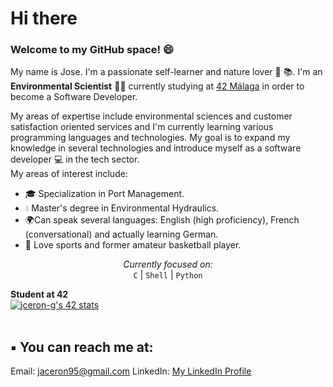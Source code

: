 # Hi there 
### Welcome to my GitHub space! 😄
My name is Jose. I'm a passionate self-learner and nature lover 🌲 📚. I'm an **Environmental Scientist** 🐢🌻 currently studying at [42 Málaga](https://www.42malaga.com/) in order to become a Software Developer.

My areas of expertise include environmental sciences and customer satisfaction oriented services and I'm currently learning various programming languages and technologies. My goal is to expand my knowledge in several technologies and introduce myself as a software developer 💻 in the tech sector.
<br />
My areas of interest include:

* 🎓 Specialization in Port Management.
* 💧 Master's degree in Environmental Hydraulics.
* 🌍Can speak several languages: English (high proficiency), French (conversational) and actually learning German.
* 🏀 Love sports and former amateur basketball player.
<p align="center">
<i> Currently focused on: </i> <br />
<code>C</code> | <code>Shell</code> | <code>Python</code>
  <summary> <b>Student at 42</b> </summary>
<a href="https://github.com/oakoudad/badge42"><img src="https://badge.mediaplus.ma/darkblue/jceron-g?1337Badge=off&UM6P=off" alt="jceron-g's 42 stats" /></a>
<br /><br />

## ▪️ You can reach me at:
Email: jaceron95@gmail.com
LinkedIn: [My LinkedIn Profile](https://www.linkedin.com/in/jos%C3%A9-antonio-cer%C3%B3n-guti%C3%A9rrez-0a111518a/)
